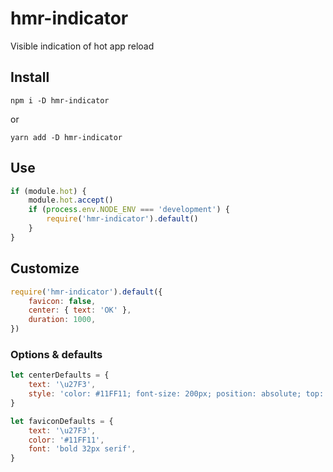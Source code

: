 # hmr-indicator
Visible indication of hot app reload

## Install
`npm i -D hmr-indicator`

or

`yarn add -D hmr-indicator`

## Use
```javascript
if (module.hot) {
    module.hot.accept()
    if (process.env.NODE_ENV === 'development') {
        require('hmr-indicator').default()
    }
}

```
## Customize
```javascript
require('hmr-indicator').default({
    favicon: false,
    center: { text: 'OK' },
    duration: 1000,
})
```
### Options & defaults
```javascript
let centerDefaults = {
    text: '\u27F3',
    style: 'color: #11FF11; font-size: 200px; position: absolute; top: 50%; left: 50%; margin-top: -100px; margin-left: -100px',
}

let faviconDefaults = {
    text: '\u27F3',
    color: '#11FF11',
    font: 'bold 32px serif',
}
```
